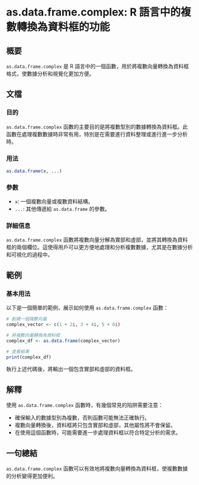 <!--
Meta Description: # as.data.frame.complex: R 語言中的複數轉換為資料框的功能 ## 概要 `as.data.frame.complex` 是 R 語言中的一個函數，用於將複數向量轉換為資料框格式，使數據分析和視覺化更加方便。 ## 文檔 ### 目的 `as.data.frame.compl...
Meta Keywords: data, frame, complex, complex_vector, complex_df
-->

# as.data.frame.complex: R 語言中的複數轉換為資料框的功能

## 概要
`as.data.frame.complex` 是 R 語言中的一個函數，用於將複數向量轉換為資料框格式，使數據分析和視覺化更加方便。

## 文檔
### 目的
`as.data.frame.complex` 函數的主要目的是將複數型別的數據轉換為資料框。此函數在處理複數數據時非常有用，特別是在需要進行資料整理或進行進一步分析時。

### 用法
```R
as.data.frame(x, ...)
```

### 參數
- `x`: 一個複數向量或複數資料結構。
- `...`: 其他傳遞給 `as.data.frame` 的參數。

### 詳細信息
`as.data.frame.complex` 函數將複數向量分解為實部和虛部，並將其轉換為資料框的兩個欄位。這使得用戶可以更方便地處理和分析複數數據，尤其是在數據分析和可視化的過程中。

## 範例
### 基本用法
以下是一個簡單的範例，展示如何使用 `as.data.frame.complex` 函數：

```R
# 創建一個複數向量
complex_vector <- c(1 + 2i, 3 + 4i, 5 + 6i)

# 將複數向量轉換為資料框
complex_df <- as.data.frame(complex_vector)

# 查看結果
print(complex_df)
```

執行上述代碼後，將輸出一個包含實部和虛部的資料框。

## 解釋
使用 `as.data.frame.complex` 函數時，有幾個常見的陷阱需要注意：
- 確保輸入的數據型別為複數，否則函數可能無法正確執行。
- 複數向量轉換後，資料框將只包含實部和虛部，其他屬性將不會保留。
- 在使用這個函數時，可能需要進一步處理資料框以符合特定分析的需求。

## 一句總結
`as.data.frame.complex` 函數可以有效地將複數向量轉換為資料框，使複數數據的分析變得更加便利。